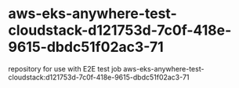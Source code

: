 # aws-eks-anywhere-test-cloudstack-d121753d-7c0f-418e-9615-dbdc51f02ac3-71
repository for use with E2E test job aws-eks-anywhere-test-cloudstack:d121753d-7c0f-418e-9615-dbdc51f02ac3-71
